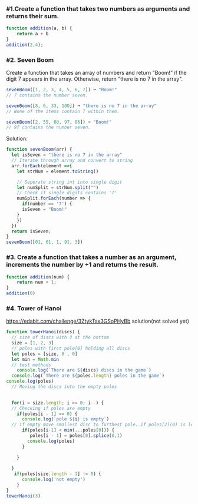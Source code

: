### #1.Create a function that takes two numbers as arguments and returns their sum.

```javascript 
function addition(a, b) {
	return a + b
}
addition(2,4);
```

### #2. Seven Boom
Create a function that takes an array of numbers and return "Boom!" if the digit 7 appears in the array. Otherwise, return "there is no 7 in the array".
```javascript 
sevenBoom([1, 2, 3, 4, 5, 6, 7]) ➞ "Boom!"
// 7 contains the number seven.

sevenBoom([8, 6, 33, 100]) ➞ "there is no 7 in the array"
// None of the items contain 7 within them.

sevenBoom([2, 55, 60, 97, 86]) ➞ "Boom!"
// 97 contains the number seven.
``` 
Solution:
```javascript
function sevenBoom(arr) {
  let isSeven = "there is no 7 in the array"
  // Iterate through array and convert to string
  arr.forEach(element =>{
    let strNum = element.toString()

    // Seperate string int into single digit
    let numSplit = strNum.split("")
    // Check if single digits contains '7'
    numSplit.forEach(number => {
      if(number == '7') {
      isSeven = "Boom!"
    }
    })
  })
  return isSeven;
}
sevenBoom([01, 61, 1, 91, 3])
```
### #3. Create a function that takes a number as an argument, increments the number by +1 and returns the result.
```javascript
function addition(num) {
	return num + 1;
}
addition(0)
```
### #4. Tower of Hanoi
https://edabit.com/challenge/3ZtykTsx3GSoPHyBb
solution(not solved yet)
```javascript
function towerHanoi(discs) {
  // size of discs with 3 at the bottom
  size = [1, 2, 3]
  // poles with first pole[0] holding all discs
  let poles = [size, 0 , 0]
  let min = Math.min
  // test methods
	console.log(`There are ${discs} discs in the game`)
  console.log(`There are ${poles.length} poles in the game`)
console.log(poles)
  // Moving the discs into the empty poles

 
  for(i = size.length; i >= 0; i--) {
  // Checking if poles are empty
    if(poles[i - 1] == 0) {
      console.log(`pole ${i} is empty`)
  // if empty move smallest disc to furthest pole..if poles[2](0) is less than 1 then move 1 to poles[2]
      if(poles[i-1] < min(...poles[0])) {
         poles[i - 1] = poles[0].splice(0,1)
        console.log(poles)
      }
    
    }  
    
  }
   if(poles[size.length - 1] != 0) {
      console.log('not empty')
    }
}
towerHanoi(3)
```
